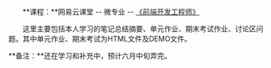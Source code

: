 
  &emsp;&emsp;**课程：**网易云课堂 -- 微专业 -- [《前端开发工程师》](http://mooc.study.163.com/smartSpec/detail/12001.htm)

&emsp;&emsp;这里主要包括本人学习的笔记总结摘要、单元作业、期末考试作业、讨论区问题。其中单元作业、期末考试为HTML文件及DEMO文件。

**备注：**还在学习和补充中，预计六月中旬弄完。